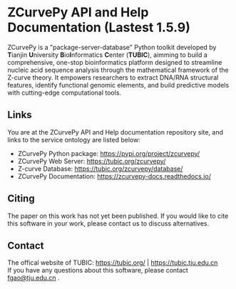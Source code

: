 # ZCurvePy API and Help Documentation (Lastest 1.5.9)
ZCurvePy is a "package-server-database" Python toolkit developed by **T**ianjin **U**niversity **B**io**I**nformatics **C**enter (**TUBIC**), aimming to build a comprehensive, one-stop bioinformatics platform designed to streamline nucleic acid sequence analysis through the mathematical framework of the Z-curve theory. It empowers researchers to extract DNA/RNA structural features, identify functional genomic elements, and build predictive models with cutting-edge computational tools.
## Links
You are at the ZCurvePy API and Help documentation repository site, and links to the service ontology are listed below:
- ZCurvePy Python package: https://pypi.org/project/zcurvepy/
- ZCurvePy Web Server: https://tubic.org/zcurvepy/
- Z-curve Database: https://tubic.org/zcurvepy/database/
- ZCurvePy Documentation: https://zcurvepy-docs.readthedocs.io/
## Citing
The paper on this work has not yet been published. If you would like to cite this software in your work, please contact us to discuss alternatives.
## Contact
The offical website of TUBIC: https://tubic.org/ | https://tubic.tju.edu.cn  
If you have any questions about this software, please contact fgao@tju.edu.cn .
